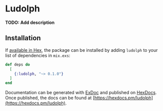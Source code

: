 # Ludolph

**TODO: Add description**

## Installation

If [available in Hex](https://hex.pm/docs/publish), the package can be installed
by adding `ludolph` to your list of dependencies in `mix.exs`:

```elixir
def deps do
  [
    {:ludolph, "~> 0.1.0"}
  ]
end
```

Documentation can be generated with [ExDoc](https://github.com/elixir-lang/ex_doc)
and published on [HexDocs](https://hexdocs.pm). Once published, the docs can
be found at [https://hexdocs.pm/ludolph](https://hexdocs.pm/ludolph).


